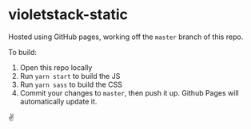 # violetstack-static

Hosted using GitHub pages, working off the `master` branch of this repo.

To build:

  1. Open this repo locally
  2. Run `yarn start` to build the JS
  3. Run `yarn sass` to build the CSS
  4. Commit your changes to `master`, then push it up. Github Pages will automatically update it.

✌️
